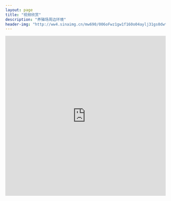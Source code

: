 ```yaml
---
layout: page
title: "视频欣赏"
description: "养殖场周边环境"
header-img: "http://ww4.sinaimg.cn/mw690/006oFwz1gw1f160o04aylj31gs0dwt96.jpg"
---
```


<body>
 <div align="center">
  <iframe class="video_iframe" height="502.5" data-src="http://v.qq.com/iframe/player.html?vid=a0154ibfqku&amp;width=500&amp;height=375&amp;auto=0" frameborder="0" width="670" allowfullscreen="" qbiframeattached="true" src="http://v.qq.com/iframe/player.html?vid=a0154ibfqku&amp;width=670&amp;height=502.5.5.5&amp;auto=0" scrolling="no" style="max-width: 100%; display: block; z-index: 1; overflow: hidden; box-sizing: border-box !important; word-wrap: break-word !important; width: 670px !important; height: 502.5px !important;"></iframe>
 </div>
</body>
